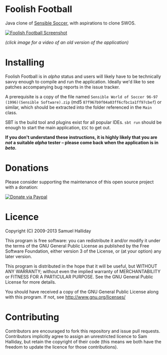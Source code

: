 Foolish Football
================

Java clone of [Sensible Soccer](http://en.wikipedia.org/wiki/Sensible_Soccer_(series)), with aspirations to clone SWOS.


[![Foolish Football Screenshot](http://i1.ytimg.com/vi/mnLGjXrfbUs/2.jpg?time=1371768993839)](http://youtu.be/mnLGjXrfbUs)

*(click image for a video of an old version of the application)*


Installing
==========

Foolish Football is in *alpha* status and users will likely have to be technically savvy enough to compile and run the application. Ideally we'd like to see patches accompanying bug reports in the issue tracker.

A prerequisite is a copy of the file named `Sensible World of Soccer 96-97 (1996)(Sensible Software).zip` (md5 `87f967b9f04a03ff6cfbc1a1ff97cbef`) or similar, which should be extracted into the folder referenced in the `Main` class.

SBT is the build tool and plugins exist for all popular IDEs. `sbt run` should be enough to start the main application, `ESC` to get out.

**If you don't understand these instructions, it is highly likely that you are *not* a suitable *alpha* tester – please come back when the application is in *beta*.**


Donations
=========

Please consider supporting the maintenance of this open source project with a donation:

[![Donate via Paypal](https://www.paypal.com/en_US/i/btn/btn_donateCC_LG.gif)](https://www.paypal.com/cgi-bin/webscr?cmd=_donations&business=B2HW5ATB8C3QW&lc=GB&item_name=foolishfootball&currency_code=GBP&bn=PP%2dDonationsBF%3abtn_donateCC_LG%2egif%3aNonHosted)


Licence
=======

Copyright (C) 2009-2013 Samuel Halliday

This program is free software: you can redistribute it and/or modify
it under the terms of the GNU General Public License as published by
the Free Software Foundation, either version 3 of the License, or
(at your option) any later version.

This program is distributed in the hope that it will be useful,
but WITHOUT ANY WARRANTY; without even the implied warranty of
MERCHANTABILITY or FITNESS FOR A PARTICULAR PURPOSE. See the
GNU General Public License for more details.

You should have received a copy of the GNU General Public License
along with this program. If not, see http://www.gnu.org/licenses/


Contributing
============

Contributors are encouraged to fork this repository and issue pull
requests. Contributors implicitly agree to assign an unrestricted licence
to Sam Halliday, but retain the copyright of their code (this means
we both have the freedom to update the licence for those contributions).
